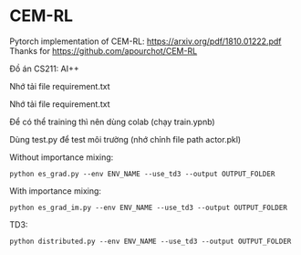 # CEM-RL
Pytorch implementation of CEM-RL: https://arxiv.org/pdf/1810.01222.pdf
Thanks for https://github.com/apourchot/CEM-RL

Đồ án CS211: AI++

Nhớ tải file requirement.txt

Nhớ tải file requirement.txt 

Để có thể training thì nên dùng colab (chạy train.ypnb)

Dùng test.py để test môi trường (nhớ chỉnh file path actor.pkl)


Without importance mixing:
```console
python es_grad.py --env ENV_NAME --use_td3 --output OUTPUT_FOLDER
```

With importance mixing:
```console
python es_grad_im.py --env ENV_NAME --use_td3 --output OUTPUT_FOLDER
```

TD3:
```console
python distributed.py --env ENV_NAME --use_td3 --output OUTPUT_FOLDER
```
